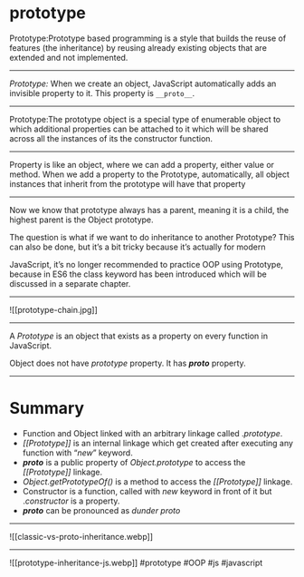# prototype

Prototype:Prototype based programming is a style that builds the reuse of features (the inheritance) by reusing already existing objects that are extended and not implemented.
***

_Prototype:_ When we create an object, JavaScript automatically adds an invisible property to it. This property is `__proto__`.
***
Prototype:The prototype object is a special type of enumerable object to which additional properties can be attached to it which will be shared across all the instances of its the constructor function.
***

Property is like an object, where we can add a property, either value or method. When we add a property to the Prototype, automatically, all object instances that inherit from the prototype will have that property
***
Now we know that prototype always has a parent, meaning it is a child, the highest parent is the Object prototype.

The question is what if we want to do inheritance to another Prototype? This can also be done, but it’s a bit tricky because it’s actually for modern

JavaScript, it’s no longer recommended to practice OOP using Prototype, because in ES6 the class keyword has been introduced which will be discussed in a separate chapter.
***
![[prototype-chain.jpg]]
***
A _Prototype_ is an object that exists as a property on every function in JavaScript.

Object does not have _prototype_ property. It has ___proto___ property.
***
# Summary

-   Function and Object linked with an arbitrary linkage called ._prototype_.
-   _[[Prototype]]_ is an internal linkage which get created after executing any function with “_new_” keyword.
-   ___proto___ is a public property of _Object.prototype_ to access the _[[Prototype]]_ linkage.
-   _Object.getPrototypeOf()_ is a method to access the _[[Prototype]]_ linkage.
-   Constructor is a function, called with _new_ keyword in front of it but ._constructor_ is a property.
-   ___proto___ can be pronounced as _dunder proto_
***
![[classic-vs-proto-inheritance.webp]]
***
![[prototype-inheritance-js.webp]]
#prototype
#OOP #js #javascript 